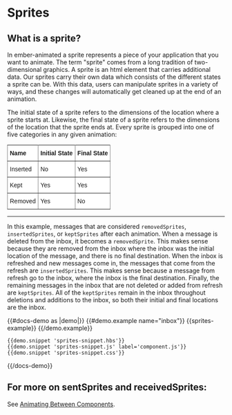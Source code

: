 # Sprites

## What is a sprite?

In ember-animated a sprite represents a piece of your application that you want to animate. The term "sprite" comes from a long tradition of two-dimensional graphics. A sprite is an html element that carries additional data. Our sprites carry their own data which consists of the different states a sprite can be. With this data, users can manipulate sprites in a variety of ways, and these changes will automatically get cleaned up at the end of an animation. 

The initial state of a sprite refers to the dimensions of the location where a sprite starts at. Likewise, the final state of a sprite refers to the dimensions of the location that the sprite ends at. Every sprite is grouped into one of five categories in any given animation:


<style type="text/css">
.tg  {border-collapse:collapse;border-spacing:0;}
.tg td{font-family:Arial, sans-serif;font-size:14px;padding:10px 5px;border-style:solid;border-width:1px;overflow:hidden;word-break:normal;border-color:black;}
.tg th{font-family:Arial, sans-serif;font-size:14px;font-weight:normal;padding:10px 5px;border-style:solid;border-width:1px;overflow:hidden;word-break:normal;border-color:black;}
.tg .tg-eh2d{background-color:#ffffff;border-color:inherit;vertical-align:top}
.tg .tg-47u2{font-weight:bold;background-color:#ffffff;border-color:inherit;vertical-align:top;text-align:left}
.tg .tg-7g6k{font-weight:bold;background-color:#ffffff;border-color:inherit;text-align:center;vertical-align:top}
</style>
<table class="tg">
  <tr>
    <th class="tg-47u2">Name</th>
    <th class="tg-7g6k">Initial State</th>
    <th class="tg-47u2">Final State</th>
  </tr>
  <tr>
    <td class="tg-eh2d">Inserted</td>
    <td class="tg-eh2d">No</td>
    <td class="tg-eh2d">Yes</td>
  </tr>
  <tr>
    <td class="tg-eh2d">Kept</td>
    <td class="tg-eh2d">Yes</td>
    <td class="tg-eh2d">Yes</td>
  </tr>
  <tr>
    <td class="tg-eh2d">Removed</td>
    <td class="tg-eh2d">Yes</td>
    <td class="tg-eh2d">No</td>
  </tr>
</table>

***************



In this example, messages that are considered `removedSprites`, `insertedSprites`, or `keptSprites` after each animation. When a message is deleted from the inbox, it becomes a `removedSprite`. This makes sense because they are removed from the inbox where the inbox was the initial location of the message, and there is no final destination. When the inbox is refreshed and new messages come in, the messages that come from the refresh are `insertedSprites`. This makes sense because a message from refresh go to the inbox, where the inbox is the final destination. Finally, the remaining messages in the inbox that are not deleted or added from refresh are `keptSprites`. All of the `keptSprites` remain in the inbox throughout deletions and additions to the inbox, so both their initial and final locations are the inbox. 


{{#docs-demo as |demo|}}
    {{#demo.example name="inbox"}}
      {{sprites-example}}
    {{/demo.example}}

    {{demo.snippet 'sprites-snippet.hbs'}}
    {{demo.snippet 'sprites-snippet.js' label='component.js'}}
    {{demo.snippet 'sprites-snippet.css'}}
{{/docs-demo}}




## For more on sentSprites and receivedSprites:
See [Animating Between Components](../docs/between).